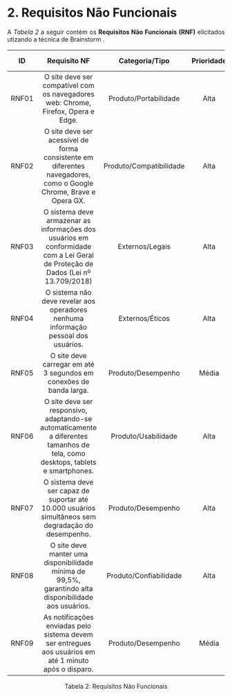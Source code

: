 # 2. Requisitos Não Funcionais

<p align="justify">A <i>Tabela 2</i> a seguir contém os <b>Requisitos Não Funcionais (RNF)</b> elicitados utizando a técnica de Brainstorm .</p>

| ID   |                                 Requisito NF                              | Categoria/Tipo | Prioridade | Requisitos Relacionados |
| :--: | :-----------------------------------------------------------------------: |:-------------: | :--------: | :-----------------: |
| RNF01 |  O site deve ser compatível com os navegadores web: Chrome, Firefox, Opera e Edge.               |   Produto/Portabilidade      |    Alta        |        -             |
| RNF02 | O site deve ser acessível de forma consistente em diferentes navegadores, como o Google Chrome, Brave e Opera GX. | Produto/Compatibilidade | Alta | - |
| RNF03 | O sistema deve armazenar as informações dos usuários em conformidade com a Lei Geral de Proteção de Dados (Lei nº 13.709/2018)|  Externos/Legais      |    Alta     |      -     |
| RNF04 | O sistema não deve revelar aos operadores nenhuma informação pessoal dos usuários.| Externos/Éticos | Alta |      -     |
| RNF05 | O site deve carregar em até 3 segundos em conexões de banda larga. | Produto/Desempenho | Média | - |
| RNF06 | O site deve ser responsivo, adaptando-se automaticamente a diferentes tamanhos de tela, como desktops, tablets e smartphones. | Produto/Usabilidade | Alta | - |
| RNF07 | O sistema deve ser capaz de suportar até 10.000 usuários simultâneos sem degradação do desempenho. | Produto/Desempenho | Alta | - |
| RNF08 | O site deve manter uma disponibilidade mínima de 99,5%, garantindo alta disponibilidade aos usuários. | Produto/Confiabilidade | Alta | - |
| RNF09 | As notificações enviadas pelo sistema devem ser entregues aos usuários em até 1 minuto após o disparo. | Produto/Desempenho | Média | - |

<div style="text-align: center">
<p>Tabela 2: Requisitos Não Funcionais</p>
</div>
